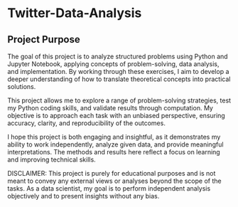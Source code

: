 # Twitter-Data-Analysis

## Project Purpose
The goal of this project is to analyze structured problems using Python and Jupyter Notebook, applying concepts of problem-solving, data analysis, and implementation. By working through these exercises, I aim to develop a deeper understanding of how to translate theoretical concepts into practical solutions.

This project allows me to explore a range of problem-solving strategies, test my Python coding skills, and validate results through computation. My objective is to approach each task with an unbiased perspective, ensuring accuracy, clarity, and reproducibility of the outcomes.

I hope this project is both engaging and insightful, as it demonstrates my ability to work independently, analyze given data, and provide meaningful interpretations. The methods and results here reflect a focus on learning and improving technical skills.

DISCLAIMER: This project is purely for educational purposes and is not meant to convey any external views or analyses beyond the scope of the tasks. As a data scientist, my goal is to perform independent analysis objectively and to present insights without any bias.
